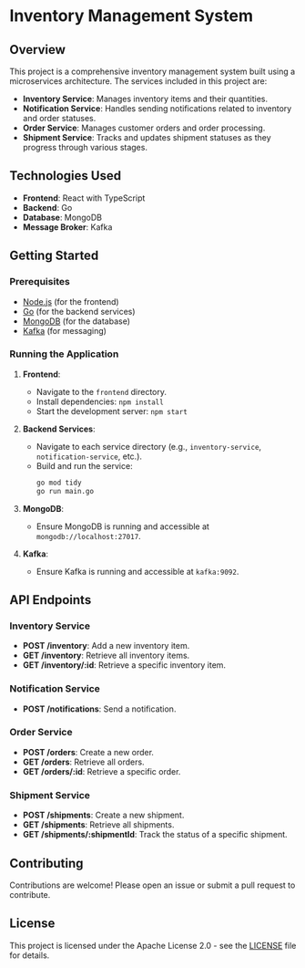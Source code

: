 # Inventory Management System

## Overview

This project is a comprehensive inventory management system built using a microservices architecture. The services included in this project are:

- **Inventory Service**: Manages inventory items and their quantities.
- **Notification Service**: Handles sending notifications related to inventory and order statuses.
- **Order Service**: Manages customer orders and order processing.
- **Shipment Service**: Tracks and updates shipment statuses as they progress through various stages.

## Technologies Used

- **Frontend**: React with TypeScript
- **Backend**: Go
- **Database**: MongoDB
- **Message Broker**: Kafka

## Getting Started

### Prerequisites

- [Node.js](https://nodejs.org/) (for the frontend)
- [Go](https://golang.org/dl/) (for the backend services)
- [MongoDB](https://www.mongodb.com/try/download/community) (for the database)
- [Kafka](https://kafka.apache.org/downloads) (for messaging)

### Running the Application

1. **Frontend**:
   - Navigate to the `frontend` directory.
   - Install dependencies: `npm install`
   - Start the development server: `npm start`

2. **Backend Services**:
   - Navigate to each service directory (e.g., `inventory-service`, `notification-service`, etc.).
   - Build and run the service:
     ```bash
     go mod tidy
     go run main.go
     ```

3. **MongoDB**:
   - Ensure MongoDB is running and accessible at `mongodb://localhost:27017`.

4. **Kafka**:
   - Ensure Kafka is running and accessible at `kafka:9092`.

## API Endpoints

### Inventory Service
- **POST /inventory**: Add a new inventory item.
- **GET /inventory**: Retrieve all inventory items.
- **GET /inventory/:id**: Retrieve a specific inventory item.

### Notification Service
- **POST /notifications**: Send a notification.

### Order Service
- **POST /orders**: Create a new order.
- **GET /orders**: Retrieve all orders.
- **GET /orders/:id**: Retrieve a specific order.

### Shipment Service
- **POST /shipments**: Create a new shipment.
- **GET /shipments**: Retrieve all shipments.
- **GET /shipments/:shipmentId**: Track the status of a specific shipment.

## Contributing

Contributions are welcome! Please open an issue or submit a pull request to contribute.

## License

This project is licensed under the Apache License 2.0 - see the [LICENSE](./LICENSE) file for details.


